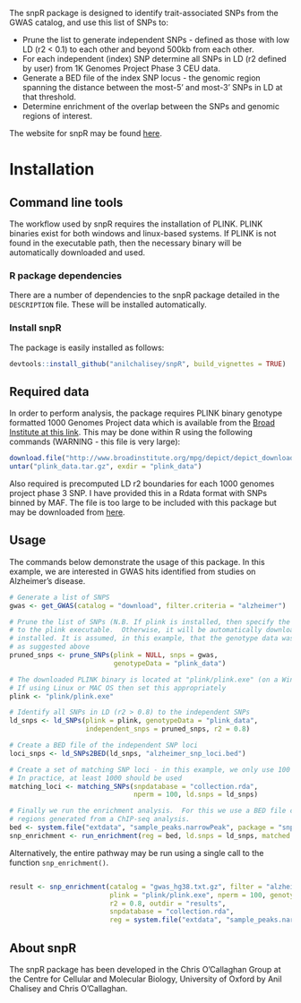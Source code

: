 The snpR package is designed to identify trait-associated SNPs from the
GWAS catalog, and use this list of SNPs to:

  - Prune the list to generate independent SNPs - defined as those with
    low LD (r2 \< 0.1) to each other and beyond 500kb from each other.
  - For each independent (index) SNP determine all SNPs in LD (r2
    defined by user) from 1K Genomes Project Phase 3 CEU data.
  - Generate a BED file of the index SNP locus - the genomic region
    spanning the distance between the most-5’ and most-3’ SNPs in LD at
    that threshold.
  - Determine enrichment of the overlap between the SNPs and genomic
    regions of interest.

The website for snpR may be found
[here](https://anilchalisey.github.io/snpR/).

# Installation

## Command line tools

The workflow used by snpR requires the installation of PLINK. PLINK
binaries exist for both windows and linux-based systems. If PLINK is not
found in the executable path, then the necessary binary will be
automatically downloaded and used.

### R package dependencies

There are a number of dependencies to the snpR package detailed in the
`DESCRIPTION` file. These will be installed automatically.

### Install snpR

The package is easily installed as follows:

``` r
devtools::install_github("anilchalisey/snpR", build_vignettes = TRUE)
```

## Required data

In order to perform analysis, the package requires PLINK binary genotype
formatted 1000 Genomes Project data which is available from the [Broad
Institute at this
link](http://www.broadinstitute.org/mpg/depict/depict_download/1kg/1000_genomes_project_phase3_CEU.tar.gz).
This may be done within R using the following commands (WARNING - this
file is very
large):

``` r
download.file("http://www.broadinstitute.org/mpg/depict/depict_download/1kg/1000_genomes_project_phase3_CEU.tar.gz", "plink_data.tar.gz", mode = "wb")
untar("plink_data.tar.gz", exdir = "plink_data")
```

Also required is precomputed LD r2 boundaries for each 1000 genomes
project phase 3 SNP. I have provided this in a Rdata format with SNPs
binned by MAF. The file is too large to be included with this package
but may be downloaded from
[here](https://www.dropbox.com/s/s9roomzkq98zvhb/collection.rda?dl=0).

## Usage

The commands below demonstrate the usage of this package. In this
example, we are interested in GWAS hits identified from studies on
Alzheimer’s disease.

``` r
# Generate a list of SNPS
gwas <- get_GWAS(catalog = "download", filter.criteria = "alzheimer")

# Prune the list of SNPs (N.B. If plink is installed, then specify the path
# to the plink executable.  Otherwise, it will be automatically downloaded and 
# installed. It is assumed, in this example, that the genotype data was downloaded
# as suggested above
pruned_snps <- prune_SNPs(plink = NULL, snps = gwas, 
                          genotypeData = "plink_data")

# The downloaded PLINK binary is located at "plink/plink.exe" (on a Windows machine)
# If using Linux or MAC OS then set this appropriately
plink <- "plink/plink.exe"

# Identify all SNPs in LD (r2 > 0.8) to the independent SNPs
ld_snps <- ld_SNPs(plink = plink, genotypeData = "plink_data", 
                   independent_snps = pruned_snps, r2 = 0.8)

# Create a BED file of the independent SNP loci
loci_snps <- ld_SNPs2BED(ld_snps, "alzheimer_snp_loci.bed")

# Create a set of matching SNP loci - in this example, we only use 100 permutations.
# In practice, at least 1000 should be used
matching_loci <- matching_SNPs(snpdatabase = "collection.rda", 
                               nperm = 100, ld.snps = ld_snps)

# Finally we run the enrichment analysis.  For this we use a BED file containing
# regions generated from a ChIP-seq analysis.
bed <- system.file("extdata", "sample_peaks.narrowPeak", package = "snpR")
snp_enrichment <- run_enrichment(reg = bed, ld.snps = ld_snps, matched.list = matching_loci)
```

Alternatively, the entire pathway may be run using a single call to the
function `snp_enrichment()`.

``` r

result <- snp_enrichment(catalog = "gwas_hg38.txt.gz", filter = "alzheimer", 
                         plink = "plink/plink.exe", nperm = 100, genotypeData = "plink_data", 
                         r2 = 0.8, outdir = "results", 
                         snpdatabase = "collection.rda", 
                         reg = system.file("extdata", "sample_peaks.narrowPeak", package = "snpR"))
```

## About snpR

The snpR package has been developed in the Chris O’Callaghan Group at
the Centre for Cellular and Molecular Biology, University of Oxford by
Anil Chalisey and Chris O’Callaghan.
